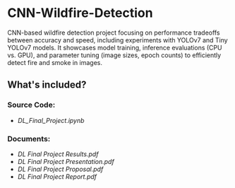 # CNN-Wildfire-Detection

CNN-based wildfire detection project focusing on performance tradeoffs between accuracy and speed, including experiments with YOLOv7 and Tiny YOLOv7 models. It showcases model training, inference evaluations (CPU vs. GPU), and parameter tuning (image sizes, epoch counts) to efficiently detect fire and smoke in images.

## What's included?

### Source Code:
- *DL_Final_Project.ipynb*
### Documents:
- *DL Final Project Results.pdf*
- *DL Final Project Presentation.pdf*
- *DL Final Project Proposal.pdf*
- *DL Final Project Report.pdf*
